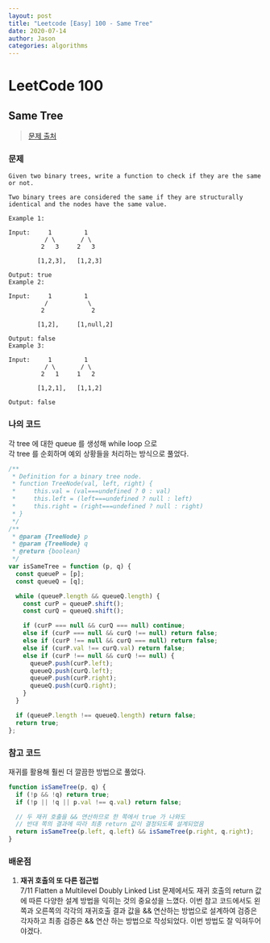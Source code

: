 ```yaml
---
layout: post
title: "Leetcode [Easy] 100 - Same Tree"
date: 2020-07-14
author: Jason
categories: algorithms
---
```


# LeetCode 100

## Same Tree

> [문제 출처](https://leetcode.com/problems/same-tree/)

### 문제

```
Given two binary trees, write a function to check if they are the same or not.

Two binary trees are considered the same if they are structurally identical and the nodes have the same value.

Example 1:

Input:     1         1
          / \       / \
         2   3     2   3

        [1,2,3],   [1,2,3]

Output: true
Example 2:

Input:     1         1
          /           \
         2             2

        [1,2],     [1,null,2]

Output: false
Example 3:

Input:     1         1
          / \       / \
         2   1     1   2

        [1,2,1],   [1,1,2]

Output: false
```

### 나의 코드

각 tree 에 대한 queue 를 생성해 while loop 으로  
각 tree 를 순회하며 예외 상황들을 처리하는 방식으로 풀었다.

```javascript
/**
 * Definition for a binary tree node.
 * function TreeNode(val, left, right) {
 *     this.val = (val===undefined ? 0 : val)
 *     this.left = (left===undefined ? null : left)
 *     this.right = (right===undefined ? null : right)
 * }
 */
/**
 * @param {TreeNode} p
 * @param {TreeNode} q
 * @return {boolean}
 */
var isSameTree = function (p, q) {
  const queueP = [p];
  const queueQ = [q];

  while (queueP.length && queueQ.length) {
    const curP = queueP.shift();
    const curQ = queueQ.shift();

    if (curP === null && curQ === null) continue;
    else if (curP === null && curQ !== null) return false;
    else if (curP !== null && curQ === null) return false;
    else if (curP.val !== curQ.val) return false;
    else if (curP !== null && curQ !== null) {
      queueP.push(curP.left);
      queueQ.push(curQ.left);
      queueP.push(curP.right);
      queueQ.push(curQ.right);
    }
  }

  if (queueP.length !== queueQ.length) return false;
  return true;
};
```

### 참고 코드

재귀를 활용해 훨씬 더 깔끔한 방법으로 풀었다.

```javascript
function isSameTree(p, q) {
  if (!p && !q) return true;
  if (!p || !q || p.val !== q.val) return false;

  // 두 재귀 호출을 && 연산하므로 한 쪽에서 true 가 나와도
  // 반대 쪽의 결과에 따라 최종 return 값이 결정되도록 설계되었음
  return isSameTree(p.left, q.left) && isSameTree(p.right, q.right);
}
```

### 배운점

1. **재귀 호출의 또 다른 접근법**  
   7/11 Flatten a Multilevel Doubly Linked List 문제에서도 재귀 호출의 return 값에 따른
   다양한 설계 방법을 익히는 것의 중요성을 느꼈다.
   이번 참고 코드에서도 왼쪽과 오른쪽의 각각의 재귀호출 결과 값을 && 연산하는 방법으로 설계하여
   검증은 각자하고 최종 검증은 && 연산 하는 방법으로 작성되었다.
   이번 방법도 잘 익혀두어야겠다.
